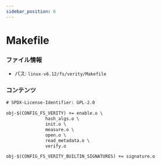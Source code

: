 ```yaml
---
sidebar_position: 6
---
```

# Makefile

### ファイル情報

- パス: `linux-v6.12/fs/verity/Makefile`

### コンテンツ

```txt
# SPDX-License-Identifier: GPL-2.0

obj-$(CONFIG_FS_VERITY) += enable.o \
			   hash_algs.o \
			   init.o \
			   measure.o \
			   open.o \
			   read_metadata.o \
			   verify.o

obj-$(CONFIG_FS_VERITY_BUILTIN_SIGNATURES) += signature.o

```
